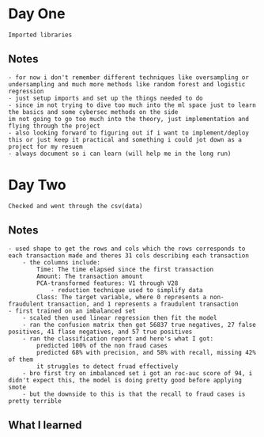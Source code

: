 # Day One
    Imported libraries
## Notes
    - for now i don't remember different techniques like oversampling or undersampling and much more methods like random forest and logistic regression
    - just setup imports and set up the things needed to do
    - since im not trying to dive too much into the ml space just to learn the basics and some cybersec methods on the side
    im not going to go too much into the theory, just implementation and flying through the project
    - also looking forward to figuring out if i want to implement/deploy this or just keep it practical and something i could jot down as a project for my resuem
    - always document so i can learn (will help me in the long run)

# Day Two
    Checked and went through the csv(data)
## Notes
    - used shape to get the rows and cols which the rows corresponds to each transaction made and theres 31 cols describing each transaction
        - the columns include:
            Time: The time elapsed since the first transaction
            Amount: The transaction amount
            PCA-transformed features: V1 through V28
                - reduction technique used to simplify data
            Class: The target variable, where 0 represents a non-fraudulent transaction, and 1 represents a fraudulent transaction
    - first trained on an imbalanced set
        - scaled then used linear regression then fit the model
        - ran the confusion matrix then got 56837 true negatives, 27 false positives, 41 flase negatives, and 57 true positives
        - ran the classification report and here's what I got:
            predicted 100% of the non fraud cases
            predicted 68% with precision, and 58% with recall, missing 42% of them
            it struggles to detect fruad effectively
        - bro first try on imbalanced set i got an roc-auc score of 94, i didn't expect this, the model is doing pretty good before applying smote
        - but the downside to this is that the recall to fraud cases is pretty terrible

## What I learned